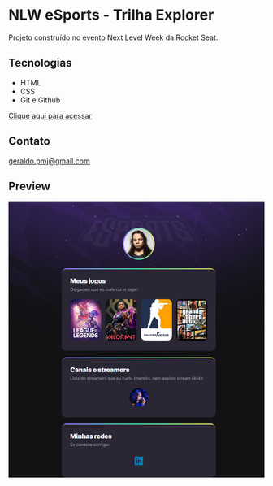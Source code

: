 # NLW eSports - Trilha Explorer

Projeto construído no evento Next Level Week da Rocket Seat.

## Tecnologias 

- HTML
- CSS
- Git e Github

<a href="https://geraldopmj.github.io/nlw/" target="_blank"> Clique aqui para acessar </a>

## Contato

geraldo.pmj@gmail.com

## Preview

![preview](./github/preview.png)
